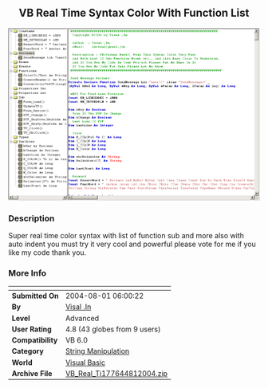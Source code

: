 ﻿<div align="center">

## VB Real Time Syntax Color With Function List

<img src="PIC20048197162768.gif">
</div>

### Description

Super real time color syntax with list of function sub and more also with auto indent you must try it very cool and powerful please vote for me if you like my code thank you.
 
### More Info
 


<span>             |<span>
---                |---
**Submitted On**   |2004-08-01 06:00:22
**By**             |[Visal \.In](https://github.com/Planet-Source-Code/PSCIndex/blob/master/ByAuthor/visal-in.md)
**Level**          |Advanced
**User Rating**    |4.8 (43 globes from 9 users)
**Compatibility**  |VB 6\.0
**Category**       |[String Manipulation](https://github.com/Planet-Source-Code/PSCIndex/blob/master/ByCategory/string-manipulation__1-5.md)
**World**          |[Visual Basic](https://github.com/Planet-Source-Code/PSCIndex/blob/master/ByWorld/visual-basic.md)
**Archive File**   |[VB\_Real\_Ti177644812004\.zip](https://github.com/Planet-Source-Code/visal-in-vb-real-time-syntax-color-with-function-list__1-55285/archive/master.zip)








